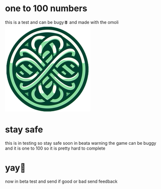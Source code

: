 # one to 100 numbers
this is a test and can be bugy🪰
and made with the omoli ![alt text](image.png)
# stay safe
this is in testing so stay safe soon in beata
warning the game can be buggy and it is one to 100 so it is pretty hard to complete
# yay🥳
now in beta test and send if good or bad send feedback
